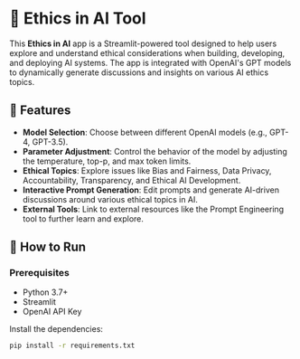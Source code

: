 # 🧠 Ethics in AI Tool

This **Ethics in AI** app is a Streamlit-powered tool designed to help users explore and understand ethical considerations when building, developing, and deploying AI systems. The app is integrated with OpenAI's GPT models to dynamically generate discussions and insights on various AI ethics topics.

## 🌟 Features

- **Model Selection**: Choose between different OpenAI models (e.g., GPT-4, GPT-3.5).
- **Parameter Adjustment**: Control the behavior of the model by adjusting the temperature, top-p, and max token limits.
- **Ethical Topics**: Explore issues like Bias and Fairness, Data Privacy, Accountability, Transparency, and Ethical AI Development.
- **Interactive Prompt Generation**: Edit prompts and generate AI-driven discussions around various ethical topics in AI.
- **External Tools**: Link to external resources like the Prompt Engineering tool to further learn and explore.

## 🚀 How to Run

### Prerequisites

- Python 3.7+
- Streamlit
- OpenAI API Key

Install the dependencies:

```bash
pip install -r requirements.txt
